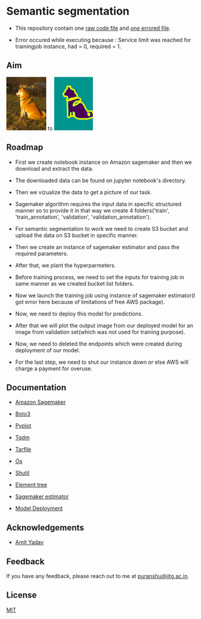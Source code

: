 # Semantic segmentation

- This repository contain one [raw code file](https://github.com/Puranshu/Semantic_segmentation_Project/blob/main/Semantic%20Segmentation%20-%20Complete.ipynb) and [one errored file](https://github.com/Puranshu/Semantic_segmentation_Project/blob/main/Semantic%20Segmentation_Error.ipynb).

- Error occured while executing because : Service limit was reached for trainingjob instance, had = 0, required = 1.  

## Aim 
![Original](https://github.com/Puranshu/Semantic_segmentation_Project/blob/main/Original%20image.png) to ![Segmented](https://github.com/Puranshu/Semantic_segmentation_Project/blob/main/Segmented%20image.png)


## Roadmap

- First we create notebook instance on Amazon sagemaker and then we download and extract the data.

- The downloaded data can be found on jupyter notebook's directory.

- Then we vizualize the data to get a picture of our task.

- Sagemaker algorithm requires the input data in specific structured manner so to provide it in that way we create 4 folders('train', 'train_annotation', 'validation', 'validation_annotation').

- For semantic segmentation to work we need to create S3 bucket and upload the data on S3 bucket in specific manner.

- Then we create an instance of sagemaker estimator and pass the required parameters.

- After that, we plant the hyperparmeters.

- Before training process, we need to set the inputs for training job in same manner as we created bucket list folders.

- Now we launch the training job using instance of sagemaker estimator(I got error here because of limitations of free AWS package).

- Now, we need to deploy this model for predictions.

- After that we will plot the output image from our deployed model for an image from validation set(which was not used for training purpose).

- Now, we need to deleted the endpoints which were created during deployment of our model.

- For the last step, we need to shut our instance down or else AWS will charge a payment for overuse.

## Documentation

- [Amazon Sagemaker](https://docs.aws.amazon.com/sagemaker/index.html)

- [Boto3](https://boto3.amazonaws.com/v1/documentation/api/latest/index.html)

- [Pyplot](https://matplotlib.org/stable/api/_as_gen/matplotlib.pyplot.html)

- [Tqdm](https://tqdm.github.io/)

- [Tarfile](https://docs.python.org/3/library/tarfile.html)

- [Os](https://docs.python.org/3/library/os.html)

- [Shutil](https://docs.python.org/3/library/shutil.html)

- [Element tree](https://docs.python.org/3/library/xml.etree.elementtree.html)

- [Sagemaker estimator](https://sagemaker.readthedocs.io/en/stable/api/training/estimators.html)

- [Model Deployment](https://docs.aws.amazon.com/sagemaker/latest/dg/how-it-works-deployment.html)

## Acknowledgements

 - [Amit Yadav](https://www.coursera.org/instructor/amityadav)

## Feedback

If you have any feedback, please reach out to me at puranshu@iitg.ac.in.

## License

[MIT](https://choosealicense.com/licenses/mit/)

  
